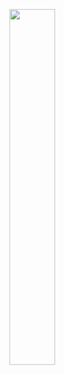 <a href="https://discord.com/users/1016838891485007943"><picture>
<source media="(prefers-color-scheme: dark)" srcset="https://lanyard-profile-readme.vercel.app/api/1016838891485007943?bg=0D1117">
<img align="left" width="40%" src="https://lanyard-profile-readme.vercel.app/api/1016838891485007943">
</picture></a>


